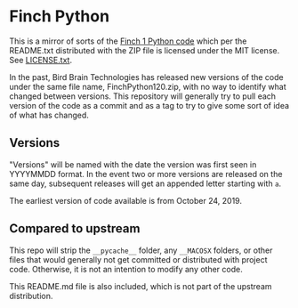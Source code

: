 # Finch Python

This is a mirror of sorts of the
[Finch 1 Python code](https://www.birdbraintechnologies.com/finch1/python/install/) which per
the README.txt distributed with the ZIP file is licensed under the MIT license. See
[LICENSE.txt](LICENSE.txt).

In the past, Bird Brain Technologies has released new versions of the code under the same file
name, FinchPython120.zip, with no way to identify what changed between versions. This repository
will generally try to pull each version of the code as a commit and as a tag to try to give some
sort of idea of what has changed.

## Versions

"Versions" will be named with the date the version was first seen in YYYYMMDD format. In the event
two or more versions are released on the same day, subsequent releases will get an appended letter
starting with `a`.

The earliest version of code available is from October 24, 2019.

## Compared to upstream

This repo will strip the `__pycache__` folder, any `__MACOSX` folders, or other files that would
generally not get committed or distributed with project code. Otherwise, it is not an intention to
modify any other code.

This README.md file is also included, which is not part of the upstream distribution.
